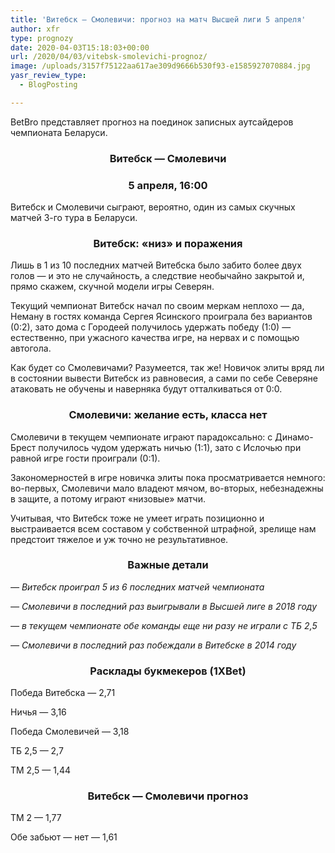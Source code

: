 ```yaml
---
title: 'Витебск — Смолевичи: прогноз на матч Высшей лиги 5 апреля'
author: xfr
type: prognozy
date: 2020-04-03T15:18:03+00:00
url: /2020/04/03/vitebsk-smolevichi-prognoz/
image: /uploads/3157f75122aa617ae309d9666b530f93-e1585927070884.jpg
yasr_review_type:
  - BlogPosting

---
```

BetBro представляет прогноз на поединок записных аутсайдеров чемпионата Беларуси.

<h3 style="text-align: center">
  <strong>Витебск &#8212; Смолевичи</strong>
</h3>

<h3 style="text-align: center">
  <strong>5 апреля, 16:00</strong>
</h3>

Витебск и Смолевичи сыграют, вероятно, один из самых скучных матчей 3-го тура в Беларуси.

<h3 style="text-align: center">
  <strong>Витебск: «низ» и поражения</strong>
</h3>

Лишь в 1 из 10 последних матчей Витебска было забито более двух голов &#8212; и это не случайность, а следствие необычайно закрытой и, прямо скажем, скучной модели игры Северян.

Текущий чемпионат Витебск начал по своим меркам неплохо &#8212; да, Неману в гостях команда Сергея Ясинского проиграла без вариантов (0:2), зато дома с Городеей получилось удержать победу (1:0) &#8212; естественно, при ужасного качества игре, на нервах и с помощью автогола.

Как будет со Смолевичами? Разумеется, так же! Новичок элиты вряд ли в состоянии вывести Витебск из равновесия, а сами по себе Северяне атаковать не обучены и наверняка будут отталкиваться от 0:0.

<h3 style="text-align: center">
  <strong>Смолевичи: желание есть, класса нет</strong>
</h3>

Смолевичи в текущем чемпионате играют парадоксально: с Динамо-Брест получилось чудом удержать ничью (1:1), зато с Ислочью при равной игре гости проиграли (0:1).

Закономерностей в игре новичка элиты пока просматривается немного: во-первых, Смолевичи мало владеют мячом, во-вторых, небезнадежны в защите, а потому играют «низовые» матчи.

Учитывая, что Витебск тоже не умеет играть позиционно и выстраивается всем составом у собственной штрафной, зрелище нам предстоит тяжелое и уж точно не результативное.

<h3 style="text-align: center">
  <strong>Важные детали</strong>
</h3>

_&#8212; Витебск проиграл 5 из 6 последних матчей чемпионата_

_&#8212; Смолевичи в последний раз выигрывали в Высшей лиге в 2018 году_

_&#8212; в текущем чемпионате обе команды еще ни разу не играли с ТБ 2,5_

_&#8212; Смолевичи в последний раз побеждали в Витебске в 2014 году_

<h3 style="text-align: center">
  <strong>Расклады букмекеров (1XBet)</strong>
</h3>

Победа Витебска &#8212; 2,71

Ничья &#8212; 3,16

Победа Смолевичей &#8212; 3,18

ТБ 2,5 &#8212; 2,7

ТМ 2,5 &#8212; 1,44

<h3 style="text-align: center">
  <strong>Витебск &#8212; Смолевичи прогноз</strong>
</h3>

ТМ 2 &#8212; 1,77

Обе забьют &#8212; нет &#8212; 1,61